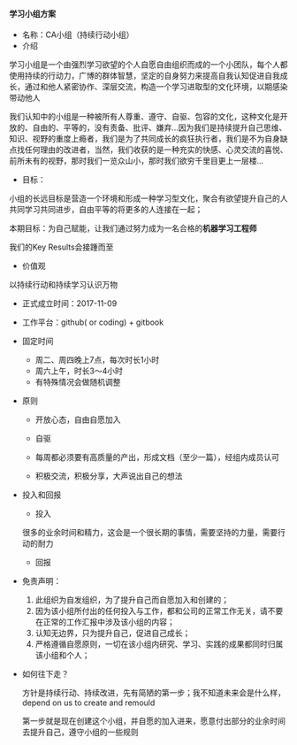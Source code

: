 #### 学习小组方案

* 名称：CA小组（持续行动小组）
* 介绍

学习小组是一个由强烈学习欲望的个人自愿自由组织而成的一个小团队，每个人都使用持续的行动力，广博的群体智慧，坚定的自身努力来提高自我认知促进自我成长，通过和他人紧密协作、深层交流，构造一个学习进取型的文化环境，以期感染带动他人

我们认知中的小组是一种被所有人尊重、遵守、自驱、包容的文化，这种文化是开放的、自由的、平等的，没有责备、批评、嫌弃...因为我们是持续提升自己思维、知识、视野的重度上瘾者，我们是为了共同成长的疯狂执行者，我们是不为自身缺点找任何理由的改进者，当然，我们收获的是一种充实的快感、心灵交流的喜悦、前所未有的视野，那时我们一览众山小，那时我们欲穷千里目更上一层楼...

* 目标：

小组的长远目标是营造一个环境和形成一种学习型文化，聚合有欲望提升自己的人共同学习共同进步，自由平等的将更多的人连接在一起；

本期目标：为自己赋能，让我们通过努力成为一名合格的**机器学习工程师**

我们的Key Results会接踵而至

* 价值观

以持续行动和持续学习认识万物

* 正式成立时间：2017-11-09

* 工作平台：github\( or coding\) + gitbook

* 固定时间

  * 周二、周四晚上7点，每次时长1小时
  * 周六上午，时长3～4小时
  * 有特殊情况会做随机调整

* 原则

  * 开放心态，自由自愿加入

  * 自驱

  * 每周都必须要有高质量的产出，形成文档（至少一篇），经组内成员认可

  * 积极交流，积极分享，大声说出自己的想法

* 投入和回报

  * 投入

  很多的业余时间和精力，这会是一个很长期的事情，需要坚持的力量，需要行动的耐力

  * 回报

* 免责声明：  
  1. 此组织为自发组织，为了提升自己而自愿加入和创建的；  
  2. 因为该小组所付出的任何投入与工作，都和公司的正常工作无关，请不要在正常的工作汇报中涉及该小组的内容；  
  3. 认知无边界，只为提升自己，促进自己成长；  
  4. 严格遵循自愿原则，一切在该小组内研究、学习、实践的成果都同时归属该小组和个人；

* 如何往下走？

  方针是持续行动、持续改进，先有简陋的第一步；我不知道未来会是什么样，depend on us to create and remould

  第一步就是现在创建这个小组，并自愿的加入进来，愿意付出部分的业余时间去提升自己，遵守小组的一些规则



